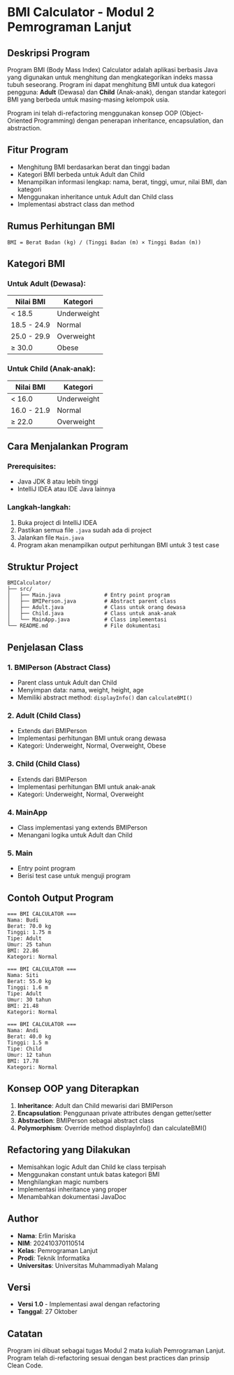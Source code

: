 # BMI Calculator - Modul 2 Pemrograman Lanjut

## Deskripsi Program
Program BMI (Body Mass Index) Calculator adalah aplikasi berbasis Java yang digunakan untuk menghitung dan mengkategorikan indeks massa tubuh seseorang. Program ini dapat menghitung BMI untuk dua kategori pengguna: **Adult** (Dewasa) dan **Child** (Anak-anak), dengan standar kategori BMI yang berbeda untuk masing-masing kelompok usia.

Program ini telah di-refactoring menggunakan konsep OOP (Object-Oriented Programming) dengan penerapan inheritance, encapsulation, dan abstraction.

## Fitur Program
-  Menghitung BMI berdasarkan berat dan tinggi badan
-  Kategori BMI berbeda untuk Adult dan Child
-  Menampilkan informasi lengkap: nama, berat, tinggi, umur, nilai BMI, dan kategori
-  Menggunakan inheritance untuk Adult dan Child class
-  Implementasi abstract class dan method

## Rumus Perhitungan BMI
```
BMI = Berat Badan (kg) / (Tinggi Badan (m) × Tinggi Badan (m))
```

## Kategori BMI

### Untuk Adult (Dewasa):
| Nilai BMI | Kategori |
|-----------|----------|
| < 18.5 | Underweight |
| 18.5 - 24.9 | Normal |
| 25.0 - 29.9 | Overweight |
| ≥ 30.0 | Obese |

### Untuk Child (Anak-anak):
| Nilai BMI | Kategori |
|-----------|----------|
| < 16.0 | Underweight |
| 16.0 - 21.9 | Normal |
| ≥ 22.0 | Overweight |

## Cara Menjalankan Program

### Prerequisites:
- Java JDK 8 atau lebih tinggi
- IntelliJ IDEA atau IDE Java lainnya

### Langkah-langkah:
1. Buka project di IntelliJ IDEA
2. Pastikan semua file `.java` sudah ada di project
3. Jalankan file `Main.java`
4. Program akan menampilkan output perhitungan BMI untuk 3 test case

## Struktur Project
```
BMICalculator/
├── src/
│   ├── Main.java              # Entry point program
│   ├── BMIPerson.java         # Abstract parent class
│   ├── Adult.java             # Class untuk orang dewasa
│   ├── Child.java             # Class untuk anak-anak
│   └── MainApp.java           # Class implementasi
└── README.md                  # File dokumentasi
```

## Penjelasan Class

### 1. BMIPerson (Abstract Class)
- Parent class untuk Adult dan Child
- Menyimpan data: nama, weight, height, age
- Memiliki abstract method: `displayInfo()` dan `calculateBMI()`

### 2. Adult (Child Class)
- Extends dari BMIPerson
- Implementasi perhitungan BMI untuk orang dewasa
- Kategori: Underweight, Normal, Overweight, Obese

### 3. Child (Child Class)
- Extends dari BMIPerson
- Implementasi perhitungan BMI untuk anak-anak
- Kategori: Underweight, Normal, Overweight

### 4. MainApp
- Class implementasi yang extends BMIPerson
- Menangani logika untuk Adult dan Child

### 5. Main
- Entry point program
- Berisi test case untuk menguji program

## Contoh Output Program
```
=== BMI CALCULATOR ===
Nama: Budi
Berat: 70.0 kg
Tinggi: 1.75 m
Tipe: Adult
Umur: 25 tahun
BMI: 22.86
Kategori: Normal

=== BMI CALCULATOR ===
Nama: Siti
Berat: 55.0 kg
Tinggi: 1.6 m
Tipe: Adult
Umur: 30 tahun
BMI: 21.48
Kategori: Normal

=== BMI CALCULATOR ===
Nama: Andi
Berat: 40.0 kg
Tinggi: 1.5 m
Tipe: Child
Umur: 12 tahun
BMI: 17.78
Kategori: Normal
```

## Konsep OOP yang Diterapkan
1. **Inheritance**: Adult dan Child mewarisi dari BMIPerson
2. **Encapsulation**: Penggunaan private attributes dengan getter/setter
3. **Abstraction**: BMIPerson sebagai abstract class
4. **Polymorphism**: Override method displayInfo() dan calculateBMI()

## Refactoring yang Dilakukan
-  Memisahkan logic Adult dan Child ke class terpisah
-  Menggunakan constant untuk batas kategori BMI
-  Menghilangkan magic numbers
-  Implementasi inheritance yang proper
-  Menambahkan dokumentasi JavaDoc

## Author
- **Nama**: Erlin Mariska
- **NIM**: 202410370110514
- **Kelas**: Pemrograman Lanjut
- **Prodi**: Teknik Informatika
- **Universitas**: Universitas Muhammadiyah Malang

## Versi
- **Versi 1.0** - Implementasi awal dengan refactoring
- **Tanggal**: 27 Oktober

## Catatan
Program ini dibuat sebagai tugas Modul 2 mata kuliah Pemrograman Lanjut. Program telah di-refactoring sesuai dengan best practices dan prinsip Clean Code.
